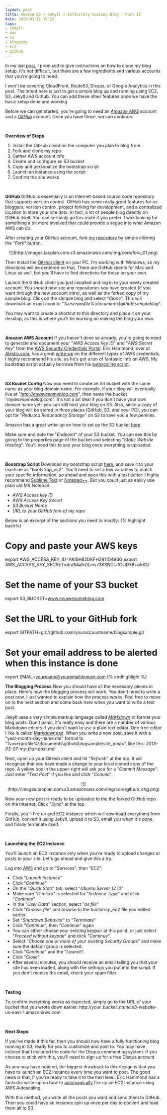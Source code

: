 ```yaml
---
layout: post
title: Amazon S3 + Jekyll = Infinitely Scaling Blog - Part II
date: 2013-03-11 19:23
tags:
- jekyll
- aws
- s3
- blogging
- ec2
- github
---
```


In my last [post](http://www.tacplan.com/2013/03/aws-s3-jekyll-pt-i/), I promised to give instructions on how to clone my blog setup.  It's not difficult, but there are a few ingredients and various accounts that you're going to need.

I won't be covering CloudFront, Route53, Disqus, or Google Analytics in this post.  The intent here is just to get a simple blog up and running using EC2, S3, Jekyll and Github.  You can add these other features once we have the basic setup done and working.

Before we can get started, you're going to need an [*Amazon AWS*](http://aws.amazon.com/) account and a [*GitHub*](https://github.com/) account.  Once you have those, we can continue.

<br />

**Overview of Steps**

1. Install the GitHub client on the computer you plan to blog from
2. Fork and clone my repo
3. Gather AWS account info
4. Create and configure an S3 bucket
5. Copy and personalize the bootstrap script
6. Launch an instance using the script
7. Confirm the site works

<br />

**GitHub**
GitHub is essentially is an Internet-based source code repository that supports version control.  GitHub has some really great features for us bloggers; version control, project forking for development, and a centralized location to store your site data.  In fact, a lot of people blog directly on GitHub itself.  You can certainly go this route if you prefer. I was looking for something a bit more involved that could provide a segue into what Amazon AWS can do.

After creating your GitHub account, fork [my repository](https://github.com/Tacplan/blogsample) by simple clicking the "*Fork*" button.

<center>![](http://images.tacplan.com.s3.amazonaws.com/img/core/fork_01.png)</center>

Then install the [GitHub client](http://github-windows.s3.amazonaws.com/GitHubSetup.exe) on your PC.  I'm working with Windows, so my directions will be centered on that.  There are GitHub clients for Mac and Linux as well, but you'll have to find directions for those on your own.

Launch the GitHub client you just installed and log in to your newly created account.  You should now see any repositories you have created (if you went through the new account intro), as well as the forked copy of my sample blog.  Click on the sample blog and select "*Clone*".  This will download an exact copy to "*%userprofile%\documents\github\sampleblog*".

You may want to create a shortcut to this directory and place it on your desktop, as this is where you'll be working on making the blog your own.

<br />

**Amazon AWS Account**
If you haven't done so already, you're going to need to generate and document your "*AWS Access Key ID*" and "*AWS Secret Key*" from the [AWS Security Credentials Portal](https://portal.aws.amazon.com/gp/aws/securityCredentials). Eric Hammond, over at [Alestic.com](http://alestic.com), has a great [write-up](http://alestic.com/2009/11/ec2-credentials) on the different types of AWS credentials. I highly recommend his site, as he's got a ton of fantastic info on AWS.  My bootstrap script actually borrows from his [autoscaling script](http://alestic.com/2011/11/ec2-schedule-instance).

<br />

**S3 Bucket Config**
Now you need to create an S3 bucket with the same name as your blog domain name. For example, if your blog will eventually live at "*http://myawesomeblog.com*", then name the bucket "*myawesomeblog.com*". It's not a bit deal if you don't have your own domain name yet- you can still host your blog on S3. Also, since a copy of your blog will be stored in three places (GitHub, S3, and your PC), you can opt for "*Reduced Redundancy Storage*" on S3 to save you a few pennies.

Amazon has a great write-up on how to set up the S3 bucket [here](http://docs.aws.amazon.com/AmazonS3/latest/dev/WebsiteHosting.html).

Make sure and note the "*Endpoint*" of your S3 bucket.  You can see this by going to the properties page of the bucket and selecting "*Static Website Hosting*".  You'll need this to see your blog once everything is uploaded.

<br />

**Bootstrap Script**
Download my bootstrap script [here](http://www.tacplan.com/bootstrap_ec2), and save it to your machine as "*bootstrap_ec2*".  You'll need to set a few variables to match your specific information, so ahead and open this with a text editor.  I highly recommend [Sublime Text](http://www.sublimetext.com/) or [Notepad++](http://notepad-plus-plus.org/). But you could just as easily use plain old MS Notepad. 

- *AWS Access key ID*
- *AWS Access Key Secret*
- *S3 Bucket Name*
- *URL to your GitHub fork of my repo*


Below is an excerpt of the sections you need to modify:
{% highlight bash%}
# Copy and paste your AWS keys
export AWS_ACCESS_KEY_ID=AKISH82DKFH2811D490G
export AWS_ACCESS_KEY_SECRET=dn/84alkDLms73KSNDl+fCsID38+uh81Z

# Set the name of your S3 bucket
export S3_BUCKET=www.myawesomeblog.com

# Set the URL to your GitHub fork
export GITPATH=git://github.com/youraccountname/blogsample.git

# Set your email address to be alerted when this instance is done
export EMAIL=yourname@youremaildomain.com
{% endhighlight %}
<br />

**The Blogging Process**
Now you should have all the necessary pieces in place. Here's how the blogging process will work. You don't need to write a post now, I just wanted to explain how the process works. Feel free to move on to the next section and come back here when you want to write a test post.

Jekyll uses a very simple markup language called [*Markdown*](http://en.wikipedia.org/wiki/Markdown) to format your blog posts.  Don't panic, it's really easy and there are a number of various Markdown editors if you don't want to use a plain text editor.  One free editor I like is called [Markdownpad](http://www.markdownpad.com).
When you write a new post, save it with a "year-month-day-name.md" format to "%userprofile%\documents\github\blogsample\site\_posts", like this: *2013-03-07-my-first-post.md*.

Next, open up your GitHub client and hit "*Refresh*" at the top.  It will recognize that you have made a change to your local cloned copy of the repo.  A yellow box in the upper-right will ask you for a "*Commit Message*".  Just enter "*Test Post*" if you like and click "*Commit*".

<center>![](http://images.tacplan.com.s3.amazonaws.com/img/core/github_chg.png)</center>

Now your new post is ready to be uploaded to the the forked GitHub repo on the Internet.  Click "*Sync*" at the top.

Finally, you'll fire up and EC2 instance which will download everything from GitHub, convert it using Jekyll, upload it to S3, email you when it's done, and finally terminate itself.

<br />

**Launching the EC2 Instance**

You'll launch an EC2 instance only when you're ready to upload changes or posts to your site.  Let's go ahead and give this a try.

Log into [AWS](http://aws.amazon.com) and go to "*Services*", then "*EC2*".

- Click "*Launch Instance*"
- Click "*Continue*"
- On the "*Quick Start*" tab, select "*Ubuntu Server 12.10*"
- Make sure "*t1.micro*" is selected for "*Instance Type*" and click "*Continue*"
- In the "*User Data*" section, select "*as file*"
- Click "*Choose file*" and browse to the bootstrap_ec2 file you edited earlier.
- Set "*Shutdown Behavior*" to "*Terminate*"
- Click "*Continue*", then "*Continue*" again
- You can either choose your existing keypair at this point, or just select "*Proceed without keypair*" and click "*Continue*".
- Select "*Choose one or more of your existing Security Groups*" and make sure the default group is selected.
- Click "*Continue*" and the "*Launch*".
- Click "*Close*"
- After several minutes, you should receive an email telling you that your site has been loaded, along with the settings you put into the script. If you don't receive the email, check your spam filter.

<br />

**Testing**

To confirm everything works as expected, simply go to the URL of your bucket that you wrote down earlier: http://*your_bucket_name*.s3-website-us-east-1.amazonaws.com

<br />

**Next Steps**

If you've made it this far, then you should now have a fully functioning blog running in S3, ready for you to customize and post to. You may have noticed that I included the code for the Disqus commenting system.  If you choose to stick with this, you'll need to sign up for a free Disqus account.

As you may have noticed, the biggest drawback to this design is that you have to launch an EC2 instance every time you want to post. The good news is that, if you're ready to take it to the next level, Eric Hammond has a fantastic write-up on how to [automagically](http://alestic.com/2011/11/ec2-schedule-instance) fire up an EC2 instance using AWS Autoscaling.

With this method, you write all the posts you want and sync them to GitHub. Then you could have an instance spin up once per day to convert and load them all to S3. 
